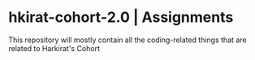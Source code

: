 # hkirat-cohort-2.0  |  Assignments 

This repository will mostly contain all the coding-related things that are related to Harkirat's Cohort 

